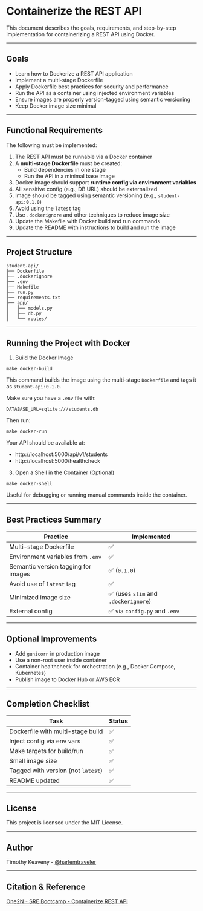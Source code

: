# Containerize the REST API

This document describes the goals, requirements, and step-by-step implementation for containerizing a REST API using Docker.

---

## Goals

- Learn how to Dockerize a REST API application
- Implement a multi-stage Dockerfile
- Apply Dockerfile best practices for security and performance
- Run the API as a container using injected environment variables
- Ensure images are properly version-tagged using semantic versioning
- Keep Docker image size minimal

---

## Functional Requirements

The following must be implemented:

1. The REST API must be runnable via a Docker container
2. A **multi-stage Dockerfile** must be created:
   - Build dependencies in one stage
   - Run the API in a minimal base image
3. Docker image should support **runtime config via environment variables**
4. All sensitive config (e.g., DB URL) should be externalized
5. Image should be tagged using semantic versioning (e.g., `student-api:0.1.0`)
6. Avoid using the `latest` tag
7. Use `.dockerignore` and other techniques to reduce image size
8. Update the Makefile with Docker build and run commands
9. Update the README with instructions to build and run the image

---

## Project Structure

```plaintext
student-api/
├── Dockerfile
├── .dockerignore
├── .env
├── Makefile
├── run.py
├── requirements.txt
├── app/
│   ├── models.py
│   ├── db.py
│   └── routes/
```

---

## Running the Project with Docker

1. Build the Docker Image
```
make docker-build
```

This command builds the image using the multi-stage `Dockerfile` and tags it as `student-api:0.1.0`.



Make sure you have a `.env` file with:
```
DATABASE_URL=sqlite:///students.db
```
Then run:
```
make docker-run
```

Your API should be available at:
- http://localhost:5000/api/v1/students
- http://localhost:5000/healthcheck


3. Open a Shell in the Container (Optional)
```
make docker-shell
```

Useful for debugging or running manual commands inside the container.


---


## Best Practices Summary

| Practice                          | Implemented                         |
| --------------------------------- | ----------------------------------- |
| Multi-stage Dockerfile            | ✅                                   |
| Environment variables from `.env` | ✅                                   |
| Semantic version tagging for images         | ✅ (`0.1.0`)                         |
| Avoid use of `latest` tag         | ✅                                   |
| Minimized image size              | ✅ (uses `slim` and `.dockerignore`) |
| External config                   | ✅ via `config.py` and `.env`        |


---


## Optional Improvements
- Add `gunicorn` in production image
- Use a non-root user inside container
- Container healthcheck for orchestration (e.g., Docker Compose, Kubernetes)
- Publish image to Docker Hub or AWS ECR


---


## Completion Checklist

| Task                               | Status |
| ---------------------------------- | ------ |
| Dockerfile with multi-stage build  | ✅      |
| Inject config via env vars         | ✅      |
| Make targets for build/run         | ✅      |
| Small image size                   | ✅      |
| Tagged with version (not `latest`) | ✅      |
| README updated                     | ✅      |


---


## License

This project is licensed under the MIT License.

---

## Author

Timothy Keaveny - [@harlemtraveler](https://github.com/harlemtraveler)


---


## Citation & Reference

[One2N - SRE Bootcamp - Containerize REST API](https://one2n.io/sre-bootcamp/sre-bootcamp-exercises/2-containerise-rest-api)